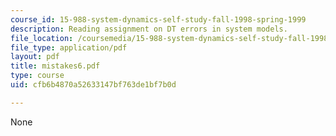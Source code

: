 ```yaml
---
course_id: 15-988-system-dynamics-self-study-fall-1998-spring-1999
description: Reading assignment on DT errors in system models.
file_location: /coursemedia/15-988-system-dynamics-self-study-fall-1998-spring-1999/cfb6b4870a52633147bf763de1bf7b0d_mistakes6.pdf
file_type: application/pdf
layout: pdf
title: mistakes6.pdf
type: course
uid: cfb6b4870a52633147bf763de1bf7b0d

---
```

None